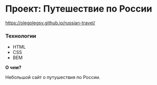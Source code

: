 # Проект: Путешествие по России

https://olegolegsy.github.io/russian-travel/

### Технологии
* HTML
* CSS
* BEM

**О чем?**

Небольшой сайт о путушествия по России.




